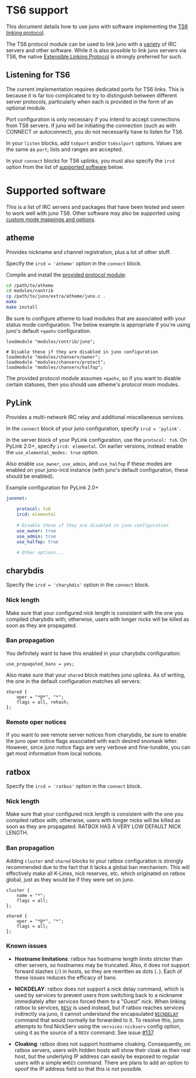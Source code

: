 # TS6 support

This document details how to use juno with software implementing the
[TS6 linking protocol](technical/proto/ts6.md).

The TS6 protocol module can be used to link juno with a
[variety](#supported-software) of IRC servers and other software. While
it is also possible to link juno servers via TS6, the native
[Extensible Linking Protocol](technical/proto/jelp.md) is strongly preferred for
such.

## Listening for TS6

The current implementation requires dedicated ports for TS6 links. This is
because it is far too complicated to try to distinguish between different server
protocols, particularly when each is provided in the form of an optional module.

Port configuration is only necessary if you intend to accept connections from
TS6 servers. If juno will be initiating the connection
(such as with CONNECT or autoconnect), you do not necessarily have to listen for
TS6.

In your `listen` blocks, add `ts6port` and/or `ts6sslport` options. Values are
the same as `port`; lists and ranges are accepted.

In your `connect` blocks for TS6 uplinks, you must also specify the `ircd`
option from the list of [supported software](#supported-software) below.

# Supported software

This is a list of IRC servers and packages that have been tested and seem to
work well with juno TS6. Other software may also be supported using
[custom mode mappings and options](technical/proto/ts6.md#mode-definitions-and-ircd-specific-options).

## atheme

Provides nickname and channel registration, plus a lot of other stuff.

Specify the `ircd = 'atheme'` option in the `connect` block.

Compile and install the
[provided protocol module](https://github.com/cooper/juno/blob/master/extra/atheme/juno.c):
```sh
cd /path/to/atheme
cd modules/contrib
cp /path/to/juno/extra/atheme/juno.c .
make
make install
```

Be sure to configure atheme to load modules that are associated with your status
mode configuration. The below example is appropriate if you're using juno's
default `+qaohv` configuration.

```
loadmodule "modules/contrib/juno";

# Disable these if they are disabled in juno configuration
loadmodule "modules/chanserv/owner";
loadmodule "modules/chanserv/protect";
loadmodule "modules/chanserv/halfop";
```

The provided protocol module assumes `+qaohv`, so if you want to disable certain
statuses, then you should use atheme's protocol mixin modules.

## PyLink

Provides a multi-network IRC relay and additional miscellaneous services.

In the `connect` block of your juno configuration, specify `ircd = 'pylink'`.

In the server block of your PyLink configuration, use the `protocol: ts6`.
On PyLink 2.0+, specify `ircd: elemental`. On earlier versions, instead enable
the `use_elemental_modes: true` option.

Also enable `use_owner`, `use_admin`, and `use_halfop` if these modes are
enabled on your juno-ircd instance
(with juno's default configuration, these should be enabled).

Example configuration for PyLink 2.0+
```yaml
junonet:
	
    protocol: ts6
    ircd: elemental
    
    # Disable these if they are disabled in juno configuration
    use_owner: true
    use_admin: true
    use_halfop: true

    # Other options...
```

## charybdis

Specify the `ircd = 'charybdis'` option in the `connect` block.

### Nick length

Make sure that your configured nick length is consistent with the one you
compiled charybdis with; otherwise, users with longer nicks will be killed
as soon as they are propagated.

### Ban propagation

You definitely want to have this enabled in your charybdis configuration:

```
use_propagated_bans = yes;
```

Also make sure that your `shared` block matches juno uplinks. As of writing, the
one in the default configuration matches all servers:

```
shared {
	oper = "*@*", "*";
	flags = all, rehash;
};
```

### Remote oper notices

If you want to see remote server notices from charybdis, be sure to enable
the juno oper notice flags associated with each desired snomask letter.
However, since juno notice flags are very verbose and fine-tunable, you can get
most information from local notices.

## ratbox

Specify the `ircd = 'ratbox'` option in the `connect` block.

### Nick length

Make sure that your configured nick length is consistent with the one you
compiled ratbox with; otherwise, users with longer nicks will be killed
as soon as they are propagated. RATBOX HAS A VERY LOW DEFAULT NICK LENGTH.

### Ban propagation

Adding `cluster` and `shared` blocks to your ratbox configuration is strongly
recommended due to the fact that it lacks a global ban mechanism.
This will effectively make all K-Lines, nick reserves, etc. which originated
on ratbox global, just as they would be if they were set on juno.

```
cluster {
	name = "*";
	flags = all;
};

shared {
	oper = "*@*", "*";
	flags = all;
};
```

### Known issues

* __Hostname limitations__: ratbox has hostname length limits stricter than
other servers, so hostnames may be truncated. Also, it does not support
forward slashes (`/`) in hosts, so they are rewritten as dots (`.`). Each of
these issues reduces the efficacy of bans.

* __NICKDELAY__: ratbox does not support a nick delay command, which is used by
services to prevent users from switching back to a nickname immediately after
services forced them to a "Guest" nick. When linking ratbox to services,
[`RESV`](technical/proto/ts6.md#resv) is used instead, but if ratbox reaches
services indirectly via juno, it cannot understand the encapsulated
[`NICKDELAY`](technical/proto/ts6.md#nickdelay) command that would normally be
forwarded to it. To resolve this, juno attempts to find NickServ using the
`services:nickserv` config option, using it as the source of a `RESV` command.
See issue [#137]( https://github.com/cooper/juno/issues/137).

* __Cloaking__: ratbox does not support hostname cloaking. Consequently, on
ratbox servers, users with hidden hosts will show their cloak as their real
host, but the underlying IP address can easily be exposed to regular users with
a simple `WHOIS` command. There are plans to add an option to spoof the IP
address field so that this is not possible.
